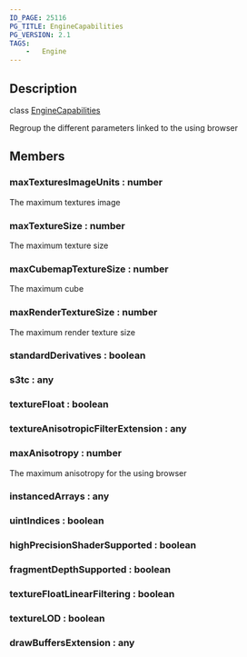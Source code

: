 ```yaml
---
ID_PAGE: 25116
PG_TITLE: EngineCapabilities
PG_VERSION: 2.1
TAGS:
    -   Engine
---
```

## Description

class [EngineCapabilities](/classes/2.4/EngineCapabilities)

Regroup the different parameters linked to the using browser

## Members

### maxTexturesImageUnits : number

The maximum textures image

### maxTextureSize : number

The maximum texture size

### maxCubemapTextureSize : number

The maximum cube

### maxRenderTextureSize : number

The maximum render texture size

### standardDerivatives : boolean



### s3tc : any



### textureFloat : boolean



### textureAnisotropicFilterExtension : any



### maxAnisotropy : number

The maximum anisotropy for the using browser

### instancedArrays : any



### uintIndices : boolean



### highPrecisionShaderSupported : boolean



### fragmentDepthSupported : boolean



### textureFloatLinearFiltering : boolean



### textureLOD : boolean



### drawBuffersExtension : any



